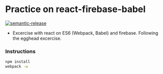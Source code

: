 # Practice on react-firebase-babel

[![semantic-release](https://img.shields.io/badge/%20%20%F0%9F%93%A6%F0%9F%9A%80-semantic--release-e10079.svg)](https://github.com/semantic-release/semantic-release)

* Excercise with react on ES6 (Webpack, Babel) and firebase. Following the egghead excercise. 

### Instructions

```bash
npm install
webpack -w
```
